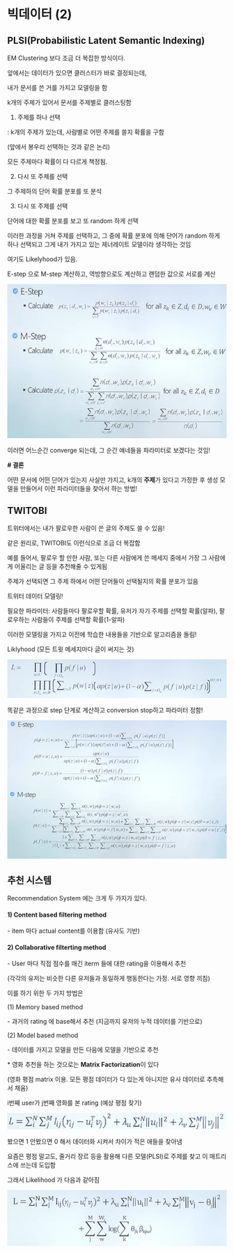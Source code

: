 # 빅데이터 (2)

## PLSI(Probabilistic Latent Semantic Indexing)

 EM Clustering 보다 조금 더 복잡한 방식이다.

앞에서는 데이터가 있으면 클러스터가 바로 결정되는데,

내가 문서를 쓴 거를 가지고 모델링을 함

k개의 주제가 있어서 문서를 주제별로 클러스팅함



1) 주제를 하나 선택

: k개의 주제가 있는데, 사람별로 어떤 주제를 쓸지 확률을 구함

(앞에서 봉우리 선택하는 것과 같은 논리)

모든 주제마다 확률이 다 다르게 책정됨.



2) 다시 또 주제를 선택

그 주제하의 단어 확률 분포를 또 분석



3) 다시 또 주제를 선택

단어에 대한 확률 분포를 보고 또 random 하게 선택



이러한 과정을 거쳐 주제를 선택하고,  그 중에 확률 분포에 의해 단어가 random 하게 하나 선택되고 그게 내가 가지고 있는 제너레이트 모델이라 생각하는 것임



여기도 Likelyhood가 있음. 



E-step 으로 M-step 계산하고, 역방향으로도 계산하고 랜덤한 값으로 서로를 계산

![img](img/PLSI.png)

이러면 어느순간 converge 되는데, 그 순간 얘네들을 파라미터로 보겠다는 것임!



**# 결론**

어떤 문서에 어떤 단어가 있는지 사실만 가지고, k개의 **주제**가 있다고 가정한 후 생성 모델을 만들어서 이런 파라미터들을 찾아서 하는 방법!



## TWITOBI

트위터에서는 내가 팔로우한 사람이 쓴 글의 주제도 쓸 수 있음!

같은 원리로,  TWITOBI도 이런식으로 조금 더 복잡함



예를 들어서, 팔로우 할 만한 사람, 또는 다른 사람에게 쓴 메세지 중에서 가장 그 사람에게 어울리는 글 등을 추천해줄 수 있게됨



주제가 선택되면 그 주제 하에서 어떤 단어들이 선택될지의 확률 분포가 있음



트위터 데이터 모델링!

필요한 파라미터: 사람들마다 팔로우할 확률, 유저가 자기 주제를 선택할 확률(알파), 팔로우하는 사람들이 주제를 선택할 확률(1-알파)



이러한 모델링을 가지고 이전에 학습한 내용들을 기반으로 알고리즘을 돌림!



Liklyhood (모든 트윗 메세지마다 글이 써지는 것)

![img](img/twitobi.png)

똑같은 과정으로 step 단계로 계산하고 conversion stop하고 파라미터 정함!

![img](img/twitobi2.png)





## 추천 시스템

Recommendation System 에는 크게 두 가지가 있다.



#### 1) Content based filtering method

\- item 마다 actual content를 이용함 (유사도 기반)



#### 2) Collaborative filterting method

\- User 마다 직접 점수를 매긴 iterm 들에 대한 rating을 이용해서 추천

(각각의 유저는 비슷한 다른 유저들과 동일하게 행동한다는 가정. 서로 영향 끼침)



이를 하기 위한 두 가지 방법은

(1) Memory based method

\- 과거의 rating 에 base해서 추천 (지금까지 유저의 누적 데이터를 기반으로)

(2) Model based method

\- 데이터를 가지고 모델을 만든 다음에 모델을 기반으로 추천



\* 영화 추천을 하는 것으로는 **Matrix Factorization**이 있다

(영화 평점 matrix 이용. 모든 평점 데이터가 다 있는게 아니지만 유사 데이터로 추측해서 채움)



i번째 user가 j번째 영화를 본 rating (예상 평점 찾기)

![img](img/추천시스템1.png)

봤으면 1 안봤으면 0 해서 데이터화 시켜서 차이가 적은 애들을 찾아냄



요즘은 평점 말고도, 줄거리 장르 등을 활용해 다른 모델(PLSI)로 주제를 찾고 이 매트리스에 쓰는데 도입함



그래서 Likelihood 가 다음과 같아짐

![img](img/추천시스템2.png)

